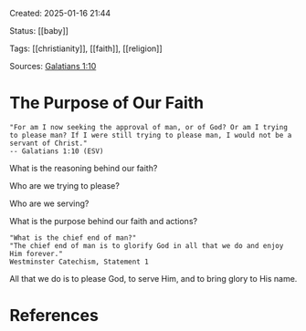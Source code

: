 Created: 2025-01-16 21:44

Status: [[baby]] 

Tags: [[christianity]], [[faith]], [[religion]]

Sources: [Galatians 1:10](https://www.biblegateway.com/passage/?search=Galatians%201:10&version=ESV)

# The Purpose of Our Faith

    "For am I now seeking the approval of man, or of God? Or am I trying to please man? If I were still trying to please man, I would not be a servant of Christ."
    -- Galatians 1:10 (ESV)

What is the reasoning behind our faith?

Who are we trying to please?

Who are we serving?

What is the purpose behind our faith and actions?

    "What is the chief end of man?"
    "The chief end of man is to glorify God in all that we do and enjoy Him forever."
    Westminster Catechism, Statement 1

All that we do is to please God, to serve Him, and to bring glory to His name.

# References